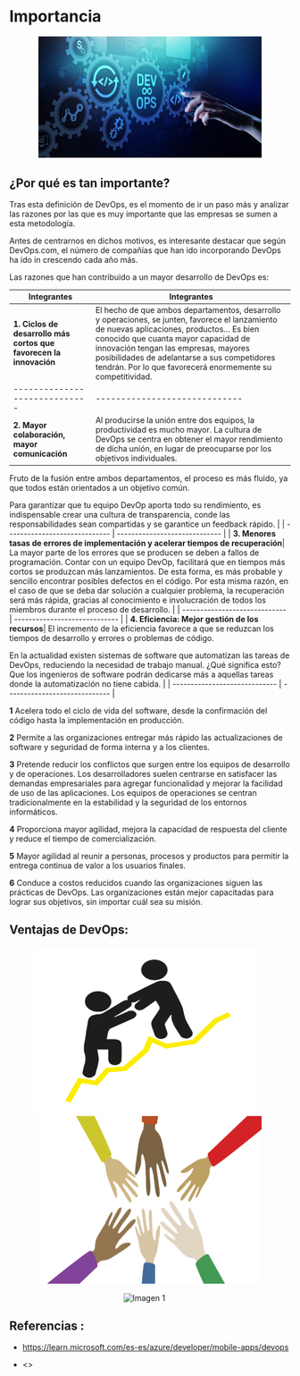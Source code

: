 # Importancia

<p align="center"><img src="https://github.com/CindyFonck/Devops_23/blob/main/RafaelCortes/img/devops1.jpg" alt="imagen1" width="400"/></p>

## ¿Por qué es tan importante?

Tras esta definición de DevOps, es el momento de ir un paso más y analizar las razones por las que es muy importante que las empresas se sumen a esta metodología.

Antes de centrarnos en dichos motivos, es interesante destacar que según DevOps.com, el número de compañías que han ido incorporando DevOps ha ido in crescendo cada año más.

Las razones que han contribuido a un mayor desarrollo de DevOps es:

|           Integrantes         |           Integrantes         | 
| ----------------------------- | ----------------------------- |
|**1. Ciclos de desarrollo más cortos que favorecen la innovación**| El hecho de que ambos departamentos, desarrollo y operaciones, se junten, favorece el lanzamiento de nuevas aplicaciones, productos… Es bien conocido que cuanta mayor capacidad de innovación tengan las empresas, mayores posibilidades de adelantarse a sus competidores tendrán. Por lo que favorecerá enormemente su competitividad. |
| ----------------------------- | ----------------------------- |
| **2. Mayor colaboración, mayor comunicación**| Al producirse la unión entre dos equipos, la productividad es mucho mayor. La cultura de DevOps se centra en obtener el mayor rendimiento de dicha unión, en lugar de preocuparse por los objetivos individuales.

Fruto de la fusión entre ambos departamentos, el proceso es más fluido, ya que todos están orientados a un objetivo común.

Para garantizar que tu equipo DevOp aporta todo su rendimiento, es indispensable crear una cultura de transparencia, conde las responsabilidades sean compartidas y se garantice un feedback rápido. |
| ----------------------------- | ----------------------------- |
| **3. Menores tasas de errores de implementación y acelerar tiempos de recuperación**| La mayor parte de los errores que se producen se deben a fallos de programación. Contar con un equipo DevOp, facilitará que en tiempos más cortos se produzcan más lanzamientos. De esta forma, es más probable y sencillo encontrar posibles defectos en el código. Por esta misma razón, en el caso de que se deba dar solución a cualquier problema, la recuperación será más rápida, gracias al conocimiento e involucración de todos los miembros durante el proceso de desarrollo. |
| ----------------------------- | ----------------------------- |
| **4. Eficiencia: Mejor gestión de los recursos**| El incremento de la eficiencia favorece a que se reduzcan los tiempos de desarrollo y errores o problemas de código.

En la actualidad existen sistemas de software que automatizan las tareas de DevOps, reduciendo la necesidad de trabajo manual. ¿Qué significa esto? Que los ingenieros de software podrán dedicarse más a aquellas tareas donde la automatización no tiene cabida. |
| ----------------------------- | ----------------------------- |



**1** Acelera todo el ciclo de vida del software, desde la confirmación del código hasta la implementación en producción.

**2** Permite a las organizaciones entregar más rápido las actualizaciones de software y seguridad de forma interna y a los clientes.

**3** Pretende reducir los conflictos que surgen entre los equipos de desarrollo y de operaciones. Los desarrolladores suelen centrarse en satisfacer las demandas empresariales para agregar funcionalidad y mejorar la facilidad de uso de las aplicaciones. Los equipos de operaciones se centran tradicionalmente en la estabilidad y la seguridad de los entornos informáticos.

**4** Proporciona mayor agilidad, mejora la capacidad de respuesta del cliente y reduce el tiempo de comercialización.

**5** Mayor agilidad al reunir a personas, procesos y productos para permitir la entrega continua de valor a los usuarios finales.

**6** Conduce a costos reducidos cuando las organizaciones siguen las prácticas de DevOps. Las organizaciones están mejor capacitadas para lograr sus objetivos, sin importar cuál sea su misión.



## Ventajas de DevOps:






<p align="center">
    <img src="https://github.com/CindyFonck/Devops_23/blob/main/NestorBecerra/img/pngegg%20(2).png" alt="Imagen 1" width="400" height="300" style="margin-right: 20px;">
    <img src="https://github.com/CindyFonck/Devops_23/blob/main/NestorBecerra/img/pngegg%20(1).png?raw=true" alt="Imagen 2" width="400" height="300">
</p>








<p align="center">
    <img src="https://dashtechinc.com/wp-content/uploads/2022/08/Agile-Vs-Scrum-Vs-DevOps-Dash-Technologies-Inc.png" alt="Imagen 1" width="800" height="300" style="margin-right: 20px;">
</p>







## Referencias :

- <https://learn.microsoft.com/es-es/azure/developer/mobile-apps/devops>

- <>
